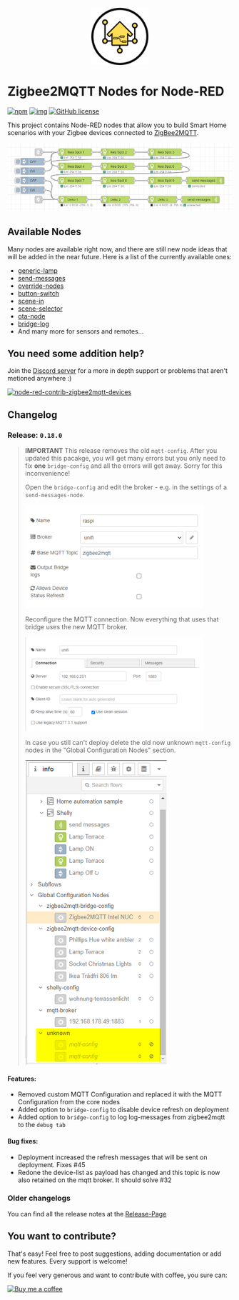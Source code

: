 <p align="center">
  <img width="128" height="128" src="resources/logo.svg">
</p>

# Zigbee2MQTT Nodes for Node-RED

[![npm](https://img.shields.io/npm/v/node-red-contrib-zigbee2mqtt-devices?style=for-the-badge)](https://www.npmjs.com/package/node-red-contrib-zigbee2mqtt-devices)
[![img](https://img.shields.io/badge/Node--RED-node--red--contrib--zigbee2mqtt--devices-%23aa4444?style=for-the-badge)](https://flows.nodered.org/node/node-red-contrib-zigbee2mqtt-devices)
[![GitHub license](https://img.shields.io/github/license/Dirnei/node-red-contrib-zigbee2mqtt-devices?style=for-the-badge)](https://github.com/Dirnei/node-red-contrib-zigbee2mqtt-devices/blob/master/LICENSE)

This project contains Node-RED nodes that allow you to build Smart Home scenarios with your Zigbee devices connected to [ZigBee2MQTT](https://www.zigbee2mqtt.io/).

![img](docs/img/overview.png)


## Available Nodes

Many nodes are available right now, and there are still new node ideas that will be added in the near future. Here is a list of the currently available ones:

- [generic-lamp](docs/nodes/generic-lamp.md)
- [send-messages](docs/nodes/send-messages.md)
- [override-nodes](docs/nodes/override-nodes.md)
- [button-switch](docs/nodes/button-switch.md)
- [scene-in](docs/nodes/scene-in.md)
- [scene-selector](docs/nodes/scene-selector.md)
- [ota-node](docs/nodes/ota-node.md)
- [bridge-log](docs/nodes/bridge-log.md)
- And many more for sensors and remotes...

## You need some addition help?

Join the [Discord server](https://discord.gg/4qCMEhJ) for a more in depth support or problems that aren't metioned anywhere :)

[![node-red-contrib-zigbee2mqtt-devices](https://discordapp.com/api/guilds/760063909465686067/widget.png?style=banner2)](https://discord.gg/4qCMEhJ)

## Changelog 

### Release: `0.18.0`

> **IMPORTANT** This release removes the old `mqtt-config`. After you updated this pacakge, you will get many errors but you only need to fix **one** `bridge-config` and all the errors will get away. Sorry for this inconvenience!
>
>Open the `bridge-config` and edit the broker - e.g. in the settings of a `send-messages-node`.
>
>![img](docs/img/0-18-update-reconfigue-bridge.png)
>
>Reconfigure the MQTT connection. Now everything that uses that bridge uses the new MQTT broker.
>
>![img](docs/img/0.18-update-new-mqttt-config.png)
>
>In case you still can't deploy delete the old now unknown `mqtt-config` nodes in the "Global Configuration Nodes" section.
>
>![img](docs/img/0-18-update-delete-old-nodes.png)



#### Features:

- Removed custom MQTT Configuration and replaced it with the MQTT Configuration from the core nodes
- Added option to `bridge-config` to disable device refresh on deployment
- Added option to `bridge-config` to log log-messages from zigbee2mqtt to the `debug tab`

#### Bug fixes:

- Deployment increased the refresh messages that will be sent on deployment. Fixes #45
- Redone the device-list as payload has changed and this topic is now also retained on the mqtt broker. It should solve #32

### Older changelogs

You can find all the release notes at the [Release-Page](https://github.com/Dirnei/node-red-contrib-zigbee2mqtt-devices/releases)


## You want to contribute?

That's easy! Feel free to post suggestions, adding documentation or add new features. Every support is welcome!

If you feel very generous and want to contribute with coffee, you sure can:

[![Buy me a coffee][buymeacoffee-shield]][buymeacoffee]

[buymeacoffee]: https://www.buymeacoffee.com/dirnei
[buymeacoffee-shield]: https://www.buymeacoffee.com/assets/img/custom_images/orange_img.png
